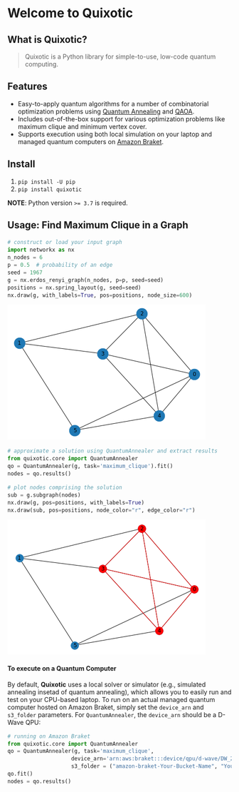 # Welcome to Quixotic



## What is Quixotic?
> Quixotic is a Python library for simple-to-use, low-code quantum computing.

## Features
- Easy-to-apply quantum algorithms for a number of combinatorial optimization problems using [Quantum Annealing](https://en.wikipedia.org/wiki/Quantum_annealing) and [QAOA](https://arxiv.org/abs/1411.4028).
- Includes out-of-the-box support for various optimization problems like maximum clique and minimum vertex cover.
- Supports execution using both local simulation on your laptop and managed quantum computers on [Amazon Braket](https://aws.amazon.com/braket/).

## Install

1. `pip install -U pip`
2. `pip install quixotic`

**NOTE**: Python version `>= 3.7` is required.

## Usage: Find Maximum Clique in a Graph

```python
# construct or load your input graph
import networkx as nx
n_nodes = 6
p = 0.5  # probability of an edge
seed = 1967
g = nx.erdos_renyi_graph(n_nodes, p=p, seed=seed)
positions = nx.spring_layout(g, seed=seed)
nx.draw(g, with_labels=True, pos=positions, node_size=600)
```


![png](docs/images/output_5_0.png)


```python
# approximate a solution using QuantumAnnealer and extract results
from quixotic.core import QuantumAnnealer
qo = QuantumAnnealer(g, task='maximum_clique').fit()
nodes = qo.results()
```

```python
# plot nodes comprising the solution
sub = g.subgraph(nodes)
nx.draw(g, pos=positions, with_labels=True)
nx.draw(sub, pos=positions, node_color="r", edge_color="r")
```


![png](docs/images/output_7_0.png)


#### To execute on a Quantum Computer
By default, **Quixotic** uses a local solver or simulator (e.g., simulated annealing insetad of quantum annealing), which allows you to easily run and test on your CPU-based laptop.  To run on an actual managed quantum computer hosted on Amazon Braket, simply set the `device_arn` and `s3_folder` parameters.  For `QuantumAnnealer`,  the `device_arn` should be a D-Wave QPU:
```python
# running on Amazon Braket
from quixotic.core import QuantumAnnealer
qo = QuantumAnnealer(g, task='maximum_clique',
                    device_arn='arn:aws:braket:::device/qpu/d-wave/DW_2000Q_6',  # D-Wave QPU
                    s3_folder = ("amazon-braket-Your-Bucket-Name", "Your-Folder-Name"))
qo.fit()
nodes = qo.results()
```
